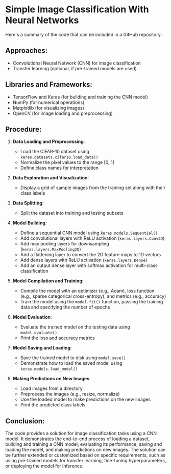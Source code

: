 # Simple Image Classification With Neural Networks
Here's a summary of the code that can be included in a GitHub repository:

## Approaches:
- Convolutional Neural Network (CNN) for image classification
- Transfer learning (optional, if pre-trained models are used)

## Libraries and Frameworks:
- TensorFlow and Keras (for building and training the CNN model)
- NumPy (for numerical operations)
- Matplotlib (for visualizing images)
- OpenCV (for image loading and preprocessing)

## Procedure:

1. **Data Loading and Preprocessing**:
   - Load the CIFAR-10 dataset using `keras.datasets.cifar10.load_data()`
   - Normalize the pixel values to the range [0, 1]
   - Define class names for interpretation

2. **Data Exploration and Visualization**:
   - Display a grid of sample images from the training set along with their class labels

3. **Data Splitting**:
   - Split the dataset into training and testing subsets

4. **Model Building**:
   - Define a sequential CNN model using `keras.models.Sequential()`
   - Add convolutional layers with ReLU activation (`keras.layers.Conv2D`)
   - Add max pooling layers for downsampling (`keras.layers.MaxPooling2D`)
   - Add a flattening layer to convert the 2D feature maps to 1D vectors
   - Add dense layers with ReLU activation (`keras.layers.Dense`)
   - Add an output dense layer with softmax activation for multi-class classification

5. **Model Compilation and Training**:
   - Compile the model with an optimizer (e.g., Adam), loss function (e.g., sparse categorical cross-entropy), and metrics (e.g., accuracy)
   - Train the model using the `model.fit()` function, passing the training data and specifying the number of epochs

6. **Model Evaluation**:
   - Evaluate the trained model on the testing data using `model.evaluate()`
   - Print the loss and accuracy metrics

7. **Model Saving and Loading**:
   - Save the trained model to disk using `model.save()`
   - Demonstrate how to load the saved model using `keras.models.load_model()`

8. **Making Predictions on New Images**:
   - Load images from a directory
   - Preprocess the images (e.g., resize, normalize)
   - Use the loaded model to make predictions on the new images
   - Print the predicted class labels

## Conclusion:
The code provides a solution for image classification tasks using a CNN model. It demonstrates the end-to-end process of loading a dataset, building and training a CNN model, evaluating its performance, saving and loading the model, and making predictions on new images. The solution can be further extended or customized based on specific requirements, such as using pre-trained models for transfer learning, fine-tuning hyperparameters, or deploying the model for inference.
